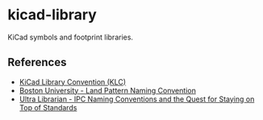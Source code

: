 # kicad-library

KiCad symbols and footprint libraries.

## References

- [KiCad Library Convention (KLC)](https://klc.kicad.org/)
- [Boston University - Land Pattern Naming Convention](https://ohm.bu.edu/~pbohn/__Engineering_Reference/pcb_layout/pcbmatrix/IPC-7x51%20&%20PCBM%20Land%20Pattern%20Naming%20Convention.pdf)
- [Ultra Librarian - IPC Naming Conventions and the Quest for Staying on Top of Standards](https://www.ultralibrarian.com/2020/12/08/ipc-naming-conventions-and-the-quest-for-staying-on-top-of-standards-ulc)

